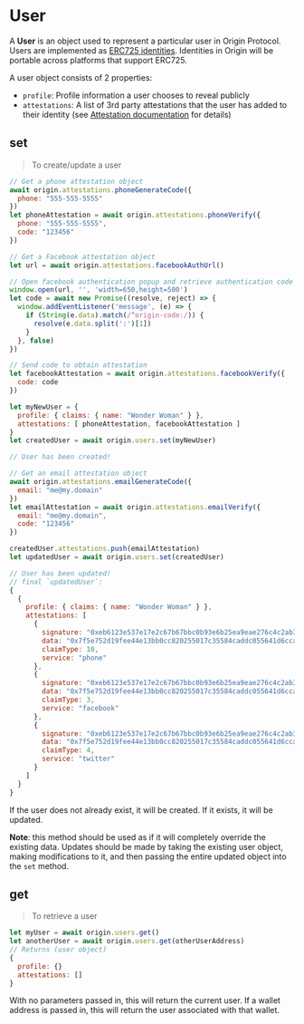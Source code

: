 # User

A **User** is an object used to represent a particular user in Origin Protocol.
Users are implemented as [ERC725 identities](https://medium.com/originprotocol/managing-identity-with-a-ui-for-erc-725-5c7422b38c09). Identities in Origin will be portable across platforms that support ERC725.

A user object consists of 2 properties:

- `profile`: Profile information a user chooses to reveal publicly
- `attestations`: A list of 3rd party attestations that the user has added to their identity (see [Attestation documentation](#attestation) for details)

## set

> To create/update a user

```javascript
// Get a phone attestation object
await origin.attestations.phoneGenerateCode({
  phone: "555-555-5555"
})
let phoneAttestation = await origin.attestations.phoneVerify({
  phone: "555-555-5555",
  code: "123456"
})

// Get a Facebook attestation object
let url = await origin.attestations.facebookAuthUrl()

// Open facebook authentication popup and retrieve authentication code
window.open(url, '', 'width=650,height=500')
let code = await new Promise((resolve, reject) => {
  window.addEventListener('message', (e) => {
    if (String(e.data).match(/^origin-code:/)) {
      resolve(e.data.split(':')[1])
    }
  }, false)
})

// Send code to obtain attestation
let facebookAttestation = await origin.attestations.facebookVerify({
  code: code
})

let myNewUser = {
  profile: { claims: { name: "Wonder Woman" } },
  attestations: [ phoneAttestation, facebookAttestation ]
}
let createdUser = await origin.users.set(myNewUser)

// User has been created!

// Get an email attestation object
await origin.attestations.emailGenerateCode({
  email: "me@my.domain"
})
let emailAttestation = await origin.attestations.emailVerify({
  email: "me@my.domain",
  code: "123456"
})

createdUser.attestations.push(emailAttestation)
let updatedUser = await origin.users.set(createdUser)

// User has been updated!
// final `updatedUser`:
{
  {
    profile: { claims: { name: "Wonder Woman" } },
    attestations: [
      {
        signature: "0xeb6123e537e17e2c67b67bbc0b93e6b25ea9eae276c4c2ab353bd7e853ebad2446cc7e91327f3737559d7a9a90fc88529a6b72b770a612f808ab0ba57a46866e1c",
        data: "0x7f5e752d19fee44e13bb0cc820255017c35584caddc055641d6ccadfa3afca01",
        claimType: 10,
        service: "phone"
      },
      {
        signature: "0xeb6123e537e17e2c67b67bbc0b93e6b25ea9eae276c4c2ab353bd7e853ebad2446cc7e91327f3737559d7a9a90fc88529a6b72b770a612f808ab0ba57a46866e1c",
        data: "0x7f5e752d19fee44e13bb0cc820255017c35584caddc055641d6ccadfa3afca01",
        claimType: 3,
        service: "facebook"
      },
      {
        signature: "0xeb6123e537e17e2c67b67bbc0b93e6b25ea9eae276c4c2ab353bd7e853ebad2446cc7e91327f3737559d7a9a90fc88529a6b72b770a612f808ab0ba57a46866e1c",
        data: "0x7f5e752d19fee44e13bb0cc820255017c35584caddc055641d6ccadfa3afca01",
        claimType: 4,
        service: "twitter"
      }
    ]
  }
}
```

If the user does not already exist, it will be created. If it exists, it will be updated.

**Note**: this method should be used as if it will completely override the existing data.
Updates should be made by taking the existing user object, making modifications to it, and then passing the entire updated object into the `set` method.

## get

> To retrieve a user

```javascript
let myUser = await origin.users.get()
let anotherUser = await origin.users.get(otherUserAddress)
// Returns (user object)
{
  profile: {}
  attestations: []
}
```

With no parameters passed in, this will return the current user.
If a wallet address is passed in, this will return the user associated with that wallet.
